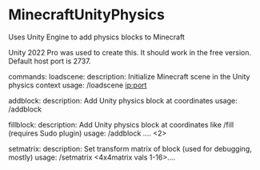 # MinecraftUnityPhysics
Uses Unity Engine to add physics blocks to Minecraft

Unity 2022 Pro was used to create this. It should work in the free version. Default host port is 2737.

commands:
  loadscene:
    description: Initialize Minecraft scene in the Unity physics context
    usage: /loadscene <ip:port> <radius>

  addblock:
    description: Add Unity physics block at coordinates
    usage: /addblock <material> <x> <y> <z>

  fillblock:
    description: Add Unity physics block at coordinates like /fill (requires Sudo plugin)
    usage: /addblock <material> <x> <y> <z> .... <2>

  setmatrix:
    description: Set transform matrix of block (used for debugging, mostly)
    usage: /setmatrix <ID> <4x4matrix vals 1-16>....
